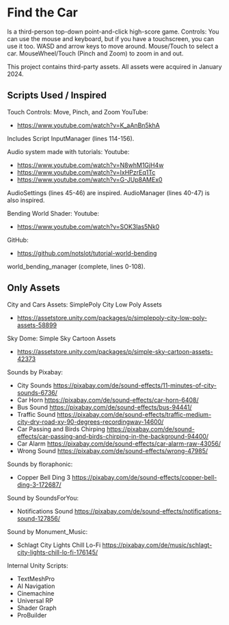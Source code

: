 # Find the Car

Is a third-person top-down point-and-click high-score game.
Controls: You can use the mouse and keyboard, but if you have a touchscreen, you can use it too.
WASD and arrow keys to move around.
Mouse/Touch to select a car.
MouseWheel/Touch (Pinch and Zoom) to zoom in and out.

This project contains third-party assets.
All assets were acquired in January 2024.

## Scripts Used / Inspired
Touch Controls: Move, Pinch, and Zoom
YouTube:
- https://www.youtube.com/watch?v=K_aAnBn5khA
  
Includes Script InputManager (lines 114-156).

Audio system made with tutorials:
Youtube:
- https://www.youtube.com/watch?v=N8whM1GjH4w
- https://www.youtube.com/watch?v=IxHPzrEq1Tc
- https://www.youtube.com/watch?v=G-JUp8AMEx0
  
AudioSettings (lines 45-46) are inspired.
AudioManager (lines 40-47) is also inspired.

Bending World Shader:
Youtube:
- https://www.youtube.com/watch?v=SOK3Ias5Nk0
  
GitHub:
- https://github.com/notslot/tutorial-world-bending
  
world_bending_manager (complete, lines 0-108).

## Only Assets
City and Cars Assets:
SimplePoly City Low Poly Assets
- https://assetstore.unity.com/packages/p/simplepoly-city-low-poly-assets-58899

Sky Dome:
Simple Sky Cartoon Assets
- https://assetstore.unity.com/packages/p/simple-sky-cartoon-assets-42373

Sounds by Pixabay:
- City Sounds https://pixabay.com/de/sound-effects/11-minutes-of-city-sounds-6736/
- Car Horn https://pixabay.com/de/sound-effects/car-horn-6408/
- Bus Sound https://pixabay.com/de/sound-effects/bus-94441/
- Traffic Sound https://pixabay.com/de/sound-effects/traffic-medium-city-dry-road-xy-90-degrees-recordingwav-14600/
- Car Passing and Birds Chirping https://pixabay.com/de/sound-effects/car-passing-and-birds-chirping-in-the-background-94400/
- Car Alarm https://pixabay.com/de/sound-effects/car-alarm-raw-43056/
- Wrong Sound https://pixabay.com/de/sound-effects/wrong-47985/

Sounds by floraphonic:
- Copper Bell Ding 3 https://pixabay.com/de/sound-effects/copper-bell-ding-3-172687/

Sound by SoundsForYou:
- Notifications Sound https://pixabay.com/de/sound-effects/notifications-sound-127856/

Sound by Monument_Music:
- Schlagt City Lights Chill Lo-Fi https://pixabay.com/de/music/schlagt-city-lights-chill-lo-fi-176145/

Internal Unity Scripts:
- TextMeshPro
- AI Navigation
- Cinemachine
- Universal RP
- Shader Graph
- ProBuilder
